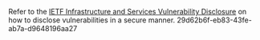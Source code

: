 Refer to the [IETF Infrastructure and Services Vulnerability Disclosure](https://www.ietf.org/about/administration/policies-procedures/vulnerability-disclosure/) on how to disclose vulnerabilities in a secure manner.
29d62b6f-eb83-43fe-ab7a-d9648196aa27
